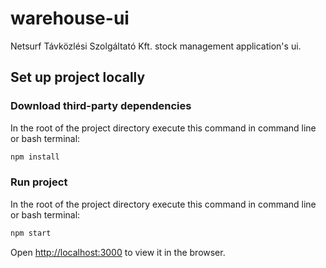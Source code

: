 # warehouse-ui


Netsurf Távközlési Szolgáltató Kft. stock management application's ui.

## Set up project locally

### Download third-party dependencies

In the root of the project directory execute this command in command line or bash terminal:

```bash
npm install
```

### Run project

In the root of the project directory execute this command in command line or bash terminal:

```bash
npm start
```

Open [http://localhost:3000](http://localhost:3000) to view it in the browser.
